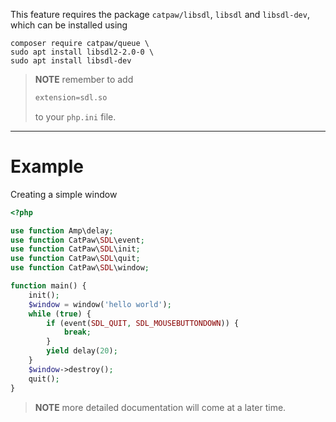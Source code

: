 This feature requires the package `catpaw/libsdl`, `libsdl` and `libsdl-dev`, which can be installed using<br/>
```
composer require catpaw/queue \
sudo apt install libsdl2-2.0-0 \
sudo apt install libsdl-dev
```

> **NOTE** remember to add
> ```php
> extension=sdl.so
> ```
> to your `php.ini` file.

<hr/>

# Example

Creating a simple window

```php
<?php

use function Amp\delay;
use function CatPaw\SDL\event;
use function CatPaw\SDL\init;
use function CatPaw\SDL\quit;
use function CatPaw\SDL\window;

function main() {
    init();
    $window = window('hello world');   
    while (true) {
        if (event(SDL_QUIT, SDL_MOUSEBUTTONDOWN)) {
            break;
        }
        yield delay(20);
    }
    $window->destroy();
    quit();
}
```

> **NOTE** more detailed documentation will come at a later time.
